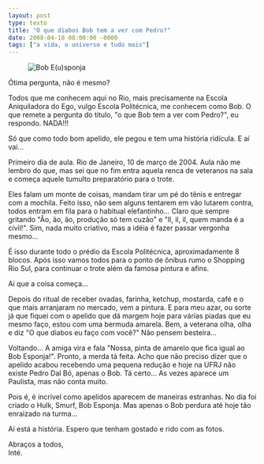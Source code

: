 ```yaml
---
layout: post
type: texto
title: "O que diabos Bob tem a ver com Pedro?"
date: 2008-04-18 08:00:00 -0000
tags: ["a vida, o universo e tudo mais"]
---
```

<figure class="foto-post-flutua">
    <img src="{{ site.baseurl }}/assets/fotos/2008/04/Eu - Bob Esponja.bmp" alt="Bob E(u)sponja" title="foto minha no trote da UFRJ de Bob Esponja">
</figure>
Ótima pergunta, não é mesmo?

Todos que me conhecem aqui no Rio, mais precisamente na Escola Aniquiladora do Ego, vulgo Escola Politécnica, me conhecem como Bob. O que remete a pergunta do título, "o que Bob tem a ver com Pedro?", eu respondo. NADA!!!

Só que como todo bom apelido, ele pegou e tem uma história ridícula. E aí vai...

Primeiro dia de aula. Rio de Janeiro, 10 de março de 2004. Aula não me lembro do que, mas sei que no fim entra aquela renca de veteranos na sala e começa aquele tumulto preparatório para o trote.

Eles falam um monte de coisas, mandam tirar um pé do tênis e entregar com a mochila. Feito isso, não sem alguns tentarem em vão lutarem contra, todos entram em fila para o habitual elefantinho... Claro que sempre gritando "Ão, ão, ão, produção só tem cuzão" e "Il, il, il, quem manda é a civil!". Sim, nada muito criativo, mas a idéia é fazer passar vergonha mesmo...

É isso durante todo o prédio da Escola Politécnica, aproximadamente 8 blocos. Após isso vamos todos para o ponto de ônibus rumo o Shopping Rio Sul, para continuar o trote além da famosa pintura e afins.

Aí que a coisa começa...

Depois do ritual de receber ovadas, farinha, ketchup, mostarda, café e o que mais arranjaram no mercado, vem a pintura. E para meu azar, ou sorte já que fiquei com o apelido que dá margem hoje para várias piadas que eu mesmo faço, estou com uma bermuda amarela. Bem, a veterana olha, olha e diz "O que diabos eu faço com você?" Não pensem besteira...

Voltando... A amiga vira e fala "Nossa, pinta de amarelo que fica igual ao Bob Esponja!". Pronto, a merda tá feita. Acho que não preciso dizer que o apelido acabou recebendo uma pequena redução e hoje na UFRJ não existe Pedro Dal Bó, apenas o Bob. Tá certo... As vezes aparece um Paulista, mas não conta muito.

Pois é, é incrível como apelidos aparecem de maneiras estranhas. No dia foi criado o Hulk, Smurf, Bob Esponja. Mas apenas o Bob perdura até hoje tão enraizado na turma...

Aí está a história. Espero que tenham gostado e rido com as fotos.

Abraços a todos,  
Inté.